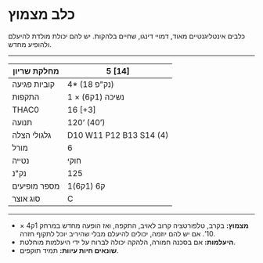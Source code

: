 # כלב מצמוץ

כלבים אינטליגנטיים מאוד, דמויי דינגו, שחיים בלהקות. יש להם יכולת מולדת להיעלם ולהופיע מחדש.

------

| מחלקת שריון     | 5 [14]                  |
| ---------------- | ----------------------- |
| קוביות פגיעה     | 4* (18 נק"פ)            |
| התקפות          | 1 × נשיכה (1ק6)         |
| THAC0            | 16 [+3]                 |
| תנועה           | 120’ (40’)              |
| גלגולי הצלה     | D10 W11 P12 B13 S14 (4) |
| מורל            | 6                       |
| נטייה           | חוקי                    |
| נק"נ            | 125                     |
| מספר מופיעים    | 1ק6 (1ק6)               |
| סוג אוצר        | C                       |

------

- **מצמוץ:** בקרב, טלפורטציה קרוב לאויב, התקפה, ואז הופעה מחדש במרחק 1ק4 × 10’. אם יש להם יוזמה, יכולים להיעלם מבלי שהיריב יוכל לתקוף חזרה.
- **היעלמות:** אם בסכנה חמורה, הלהקה יכולה לברוח על ידי היעלמות מוחלטת.
- **שונאים חיות עיוות:** תמיד תוקפים.
